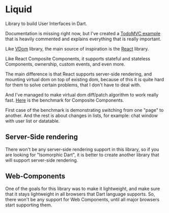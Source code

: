 # Liquid

Library to build User Interfaces in Dart.

Documentation is missing right now, but I've created a
[TodoMVC example](https://github.com/localvoid/todomvc-liquid) that is
heavily commented and explains everything that is really important.

Like [VDom](https://github.com/localvoid/vdom) library, the main
source of inspiration is the [React](http://facebook.github.io/react/)
library.

Like React Composite Components, it supports stateful and stateless
Components, ownership, custom events, and even more.

The main difference is that React supports server-side rendering, and
mounting virtual dom on top of existing dom, because of this it is
quite hard for them to solve certain problems, that I don't have to
deal with.

And I've managed to make virtual dom diff/patch algorithm to work
really
fast. [Here](https://localvoid.github.io/vdom-benchmark/components.html)
is the benchmark for Composite Components.

First case of the benchmark is demonstrating switching from one "page"
to another. And the rest is about changes in lists, for example: chat
window with user list or datatable.

## Server-Side rendering

There won't be any server-side rendering support in this library, so
if you are looking for "Isomorphic Dart", it is better to create
another library that will support server-side rendering.

## Web-Components

One of the goals for this library was to make it lightweight, and make
sure that it stays lightweight in all browsers that Dart language
supports. So, there won't be any support for Web Components, until all
major browsers start supporting them.